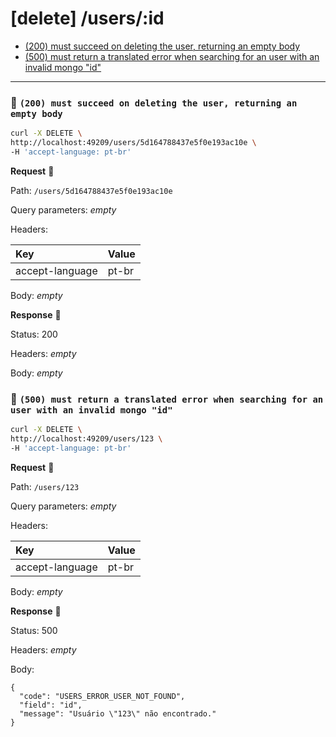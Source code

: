 # [delete] /users/:id

* [(200) must succeed on deleting the user, returning an empty body](#2ad51d5aa8)
* [(500) must return a translated error when searching for an user with an invalid mongo "id"](#c2363a9bad)

---

### :chicken: `(200) must succeed on deleting the user, returning an empty body` <a name="2ad51d5aa8"></a>

```sh
curl -X DELETE \
http://localhost:49209/users/5d164788437e5f0e193ac10e \
-H 'accept-language: pt-br'
```

**Request** :egg:

Path: `/users/5d164788437e5f0e193ac10e`

Query parameters: _empty_

Headers: 

| Key | Value |
| :--- | :--- |
| accept-language | pt-br |

Body: _empty_

**Response** :hatching_chick:

Status: 200

Headers: _empty_

Body: _empty_

### :chicken: `(500) must return a translated error when searching for an user with an invalid mongo "id"` <a name="c2363a9bad"></a>

```sh
curl -X DELETE \
http://localhost:49209/users/123 \
-H 'accept-language: pt-br'
```

**Request** :egg:

Path: `/users/123`

Query parameters: _empty_

Headers: 

| Key | Value |
| :--- | :--- |
| accept-language | pt-br |

Body: _empty_

**Response** :hatching_chick:

Status: 500

Headers: _empty_

Body: 

```
{
  "code": "USERS_ERROR_USER_NOT_FOUND",
  "field": "id",
  "message": "Usuário \"123\" não encontrado."
}
```
